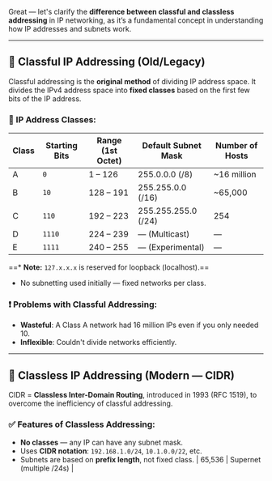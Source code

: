 Great — let's clarify the **difference between classful and classless addressing** in IP networking, as it’s a fundamental concept in understanding how IP addresses and subnets work.

---

## 🔹 Classful IP Addressing (Old/Legacy)

Classful addressing is the **original method** of dividing IP address space. It divides the IPv4 address space into **fixed classes** based on the first few bits of the IP address.

### 🧱 IP Address Classes:

| Class | Starting Bits | Range (1st Octet) | Default Subnet Mask | Number of Hosts |
| ----- | ------------- | ----------------- | ------------------- | --------------- |
| A     | `0`           | 1 – 126           | 255.0.0.0 (/8)      | ~16 million     |
| B     | `10`          | 128 – 191         | 255.255.0.0 (/16)   | ~65,000         |
| C     | `110`         | 192 – 223         | 255.255.255.0 (/24) | 254             |
| D     | `1110`        | 224 – 239         | — (Multicast)       | —               |
| E     | `1111`        | 240 – 255         | — (Experimental)    | —               |

==* **Note:** `127.x.x.x` is reserved for loopback (localhost).==
* No subnetting used initially — fixed networks per class.

### ❗ Problems with Classful Addressing:

* **Wasteful**: A Class A network had 16 million IPs even if you only needed 10.
* **Inflexible**: Couldn't divide networks efficiently.

---

## 🔹 Classless IP Addressing (Modern — CIDR)

CIDR = **Classless Inter-Domain Routing**, introduced in 1993 (RFC 1519), to overcome the inefficiency of classful addressing.

### ✅ Features of Classless Addressing:

* **No classes** — any IP can have any subnet mask.
* Uses **CIDR notation**: `192.168.1.0/24`, `10.1.0.0/22`, etc.
* Subnets are based on **prefix length**, not fixed class.
 | 65,536   | Supernet (multiple /24s) |
